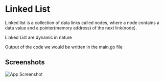 # Linked List

Linked list is a collection of data links called nodes, where a node contains a data value and a pointer(memory address) of the next link(node).

Linked List are dynamic in nature

Output of the code we would be written in the main.go file


## Screenshots

![App Screenshot](https://i.postimg.cc/3JMvqv1m/Screenshot-from-2022-07-26-23-02-07.png)

